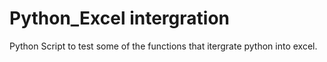 # Python_Excel intergration 

Python Script to test some of the functions that itergrate python into excel.